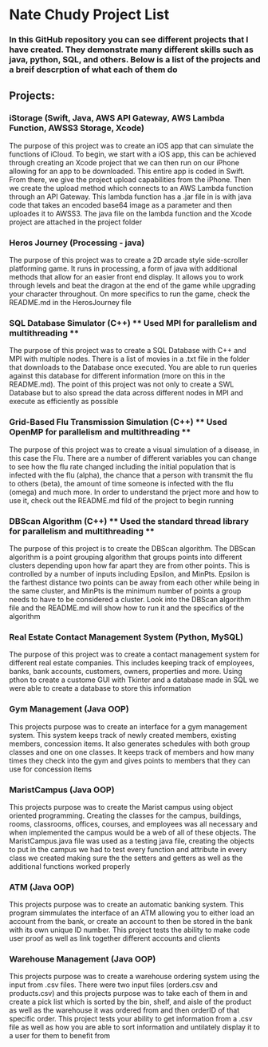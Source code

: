 # Nate Chudy Project List
### In this GitHub repository you can see different projects that I have created. They demonstrate many different skills such as java, python, SQL, and others. Below is a list of the projects and a breif descrption of what each of them do

## Projects:

### iStorage (Swift, Java, AWS API Gateway, AWS Lambda Function, AWSS3 Storage, Xcode)
The purpose of this project was to create an iOS app that can simulate the functions of iCloud. To begin, we start with a iOS app, this can be achieved through creating an Xcode project that we can then run on our iPhone allowing for an app to be downloaded. This entire app is coded in Swift. From there, we give the project upload capabilities from the iPhone. Then we create the upload method which connects to an AWS Lambda function through an API Gateway. This lambda function has a .jar file in is with java code that takes an encoded base64 image as a parameter and then uploades it to AWSS3. The java file on the lambda function and the Xcode project are attached in the project folder

### Heros Journey (Processing - java)
The purpose of this project was to create a 2D arcade style side-scroller platforming game. It runs in processing, a form of java with additional methods that allow for an easier front end display. It allows you to work through levels and beat the dragon at the end of the game while upgrading your character throughout. On more specifics to run the game, check the README.md in the HerosJourney file

### SQL Database Simulator (C++) ** Used MPI for parallelism and multithreading **
The purpose of this project was to create a SQL Database with C++ and MPI with multiple nodes. There is a list of movies in a .txt file in the folder that downloads to the Database once executed. You are able to run queries against this database for different information (more on this in the README.md). The point of this project was not only to create a SWL Database but to also spread the data across different nodes in MPI and execute as efficiently as possible

### Grid-Based Flu Transmission Simulation (C++) ** Used OpenMP for parallelism and multithreading **
The purpose of this project was to create a visual simulation of a disease, in this case the Flu. There are a number of different variables you can change to see how the flu rate changed including the initial population that is infected with the flu (alpha), the chance that a person with transmit the flu to others (beta), the amount of time someone is infected with the flu (omega) and much more. In order to understand the prject more and how to use it, check out the README.md fild of the project to begin running

### DBScan Algorithm (C++) ** Used the standard thread library for parallelism and multithreading **
The purpose of this project is to create the DBScan algorithm. The DBScan algorithm is a point grouping algorithm that groups points into different clusters depending upon how far apart they are from other points. This is controlled by a number of inputs including Epsilon, and MinPts. Epsilon is the farthest distance two points can be away from each other while being in the same cluster, and MinPts is the minimum number of points a group needs to have to be considered a cluster. Look into the DBScan algorithm file and the README.md will show how to run it and the specifics of the algorithm

### Real Estate Contact Management System (Python, MySQL)
The purpose of this project was to create a contact management system for different real estate companies. This includes keeping track of employees, banks, bank accounts, customers, owners, properties and more. Using pthon to create a custome GUI with Tkinter and a database made in SQL we were able to create a database to store this information

### Gym Management (Java OOP)
This projects purpose was to create an interface for a gym management system. This system keeps track of newly created members, existing members, concession items. It also generates schedules with both group classes and one on one classes. It keeps track of members and how many times they check into the gym and gives points to members that they can use for concession items

### MaristCampus (Java OOP)
This projects purpose was to create the Marist campus using object oriented programming. Creating the classes for the campus, buildings, rooms, classrooms, offices, courses, and employees was all necessary and when implemented the campus would be a web of all of these objects. The MaristCampus.java file was used as a testing java file, creating the objects to put in the campus we had to test every function and attribute in every class we created making sure the the setters and getters as well as the additional functions worked properly

### ATM (Java OOP)
This projects purpose was to create an automatic banking system. This program simmulates the interface of an ATM allowing you to either load an account from the bank, or create an account to then be stored in the bank with its own unique ID number. This project tests the ability to make code user proof as well as link together different accounts and clients

### Warehouse Management (Java OOP)
This projects purpose was to create a warehouse ordering system using the input from .csv files. There were two input files (orders.csv and products.csv) and this projects purpose was to take each of them in and create a pick list which is sorted by the bin, shelf, and aisle of the product as well as the warehouse it was ordered from and then orderID of that specific order. This project tests your ability to get information from a .csv file as well as how you are able to sort information and untilately display it to a user for them to benefit from
